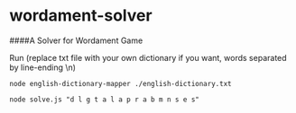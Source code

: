 # wordament-solver

####A Solver for Wordament Game


Run (replace txt file with your own dictionary if you want, words separated by line-ending \\n)


```node english-dictionary-mapper ./english-dictionary.txt```

```node solve.js "d l g t a l a p r a b m n s e s"```
